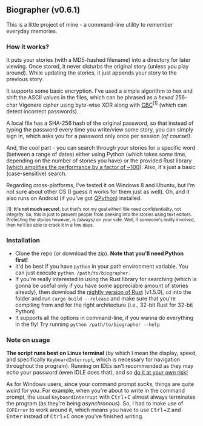 ## Biographer (v0.6.1)

This is a little project of mine - a command-line utility to remember everyday memories.

### How it works?

It puts your stories (with a MD5-hashed filename) into a directory for later viewing. Once stored, it never disturbs the original story (unless you play around). While updating the stories, it just appends your story to the previous story.

It supports some basic encryption. I've used a simple algorithm to hex and shift the ASCII values in the files, which can be phrased as a *hexed* 256-char Vigenere cipher using byte-wise XOR along with [CBC](https://en.wikipedia.org/wiki/Block_cipher_mode_of_operation#Cipher_Block_Chaining_.28CBC.29)<sup>[1]</sup> (which can detect incorrect passwords).

A local file has a SHA-256 hash of the original password, so that instead of typing the password every time you write/view some story, you can simply sign in, which asks you for a password only once per session *(of course!)*.

And, the cool part - you can search through your stories for a specific word (between a range of dates) either using Python (which takes some time, depending on the number of stories you have) or the provided Rust library ([which amplifies the performance by a factor of ~100](https://wafflespeanut.github.io/blog/2015/07/08/a-pythonist-getting-rusty-these-days-dot-dot-dot-part-2/)). Also, it's just a basic (case-sensitive) search.

Regarding cross-platforms, I've tested it on Windows 8 and Ubuntu, but I'm not sure about other OS (I guess it works for them just as well). Oh, and it also runs on Android (if you've got [QPython](https://play.google.com/store/apps/details?id=com.hipipal.qpyplus)) installed.

<sup>[1]: **It's not much secure!**, but that's not my goal either! We need confidentiality, not integrity. So, this is just to prevent people from peeking into the stories using text editors. Protecting the stories however, is *(always)* on your side. Well, if someone's really involved, then he'll be able to crack it in a few days.</sup>

### Installation

- Clone the repo (or download the zip). **Note that you'll need Python first!**
- It'd be best if you have `python` in your path environment variable. You can just execute `python /path/to/biographer`.
- If you're really interested in using the Rust library for searching (which is gonna be useful only if you have some appreciable amount of stories already), then download the [nightly version of Rust](http://www.rust-lang.org/install.html) (v1.5.0), `cd` into the folder and run `cargo build --release` and make sure that you're compiling from and for the right architecture (i.e., 32-bit Rust for 32-bit Python)
- It supports all the options in command-line, if you wanna do everything in the fly! Try running `python /path/to/biographer --help`

### Note on usage

**The script runs best on Linux terminal** (by which I mean the display, speed, and specifically `KeyboardInterrupt`, which is necessary for navigation throughout the program). Running on IDEs isn't recommended as they may echo your password (even IDLE does that), and so [do it at your own risk!](https://en.wikipedia.org/wiki/Shoulder_surfing_%28computer_security%29)

As for Windows users, since your command prompt *sucks*, things are quite *weird* for you. For example, when you're about to write in the command prompt, the usual `KeyboardInterrupt` with <kbd>Ctrl</kbd>+<kbd>C</kbd> almost always terminates the program (as they're being *asynchronous*). So, I had to make use of `EOFError` to work around it, which means you have to use <kbd>Ctrl</kbd>+<kbd>Z</kbd> and <kbd>Enter</kbd> instead of <kbd>Ctrl</kbd>+<kbd>C</kbd> once you've finished writing.

